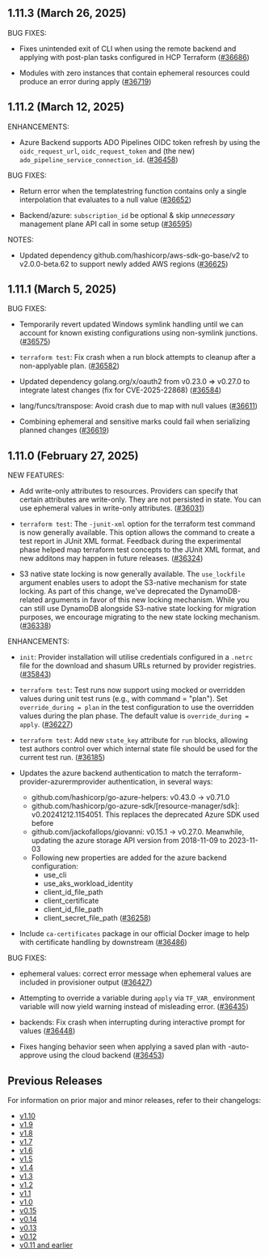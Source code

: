 ## 1.11.3 (March 26, 2025)


BUG FIXES:

* Fixes unintended exit of CLI when using the remote backend and applying with post-plan tasks configured in HCP Terraform ([#36686](https://github.com/hashicorp/terraform/issues/36686))

* Modules with zero instances that contain ephemeral resources could produce an error during apply ([#36719](https://github.com/hashicorp/terraform/issues/36719))


## 1.11.2 (March 12, 2025)


ENHANCEMENTS:

* Azure Backend supports ADO Pipelines OIDC token refresh by using the `oidc_request_url`, `oidc_request_token` and (the new) `ado_pipeline_service_connection_id`. ([#36458](https://github.com/hashicorp/terraform/issues/36458))


BUG FIXES:

* Return error when the templatestring function contains only a single interpolation that evaluates to a null value ([#36652](https://github.com/hashicorp/terraform/issues/36652))

* Backend/azure: `subscription_id` be optional & skip *unnecessary* management plane API call in some setup ([#36595](https://github.com/hashicorp/terraform/issues/36595))


NOTES:

* Updated dependency github.com/hashicorp/aws-sdk-go-base/v2 to v2.0.0-beta.62 to support newly added AWS regions ([#36625](https://github.com/hashicorp/terraform/issues/36625))


## 1.11.1 (March 5, 2025)


BUG FIXES:

* Temporarily revert updated Windows symlink handling until we can account for known existing configurations using non-symlink junctions. ([#36575](https://github.com/hashicorp/terraform/issues/36575))

* `terraform test`: Fix crash when a run block attempts to cleanup after a non-applyable plan. ([#36582](https://github.com/hashicorp/terraform/issues/36582))

* Updated dependency golang.org/x/oauth2 from v0.23.0 => v0.27.0 to integrate latest changes (fix for CVE-2025-22868) ([#36584](https://github.com/hashicorp/terraform/issues/36584))

* lang/funcs/transpose: Avoid crash due to map with null values ([#36611](https://github.com/hashicorp/terraform/issues/36611))

* Combining ephemeral and sensitive marks could fail when serializing planned changes ([#36619](https://github.com/hashicorp/terraform/issues/36619))


## 1.11.0 (February 27, 2025)


NEW FEATURES:

* Add write-only attributes to resources. Providers can specify that certain attributes are write-only. They are not persisted in state. You can use ephemeral values in write-only attributes. ([#36031](https://github.com/hashicorp/terraform/issues/36031))

* `terraform test`: The `-junit-xml` option for the terraform test command is now generally available. This option allows the command to create a test report in JUnit XML format. Feedback during the experimental phase helped map terraform test concepts to the JUnit XML format, and new additons may happen in future releases. ([#36324](https://github.com/hashicorp/terraform/issues/36324))

* S3 native state locking is now generally available. The `use_lockfile` argument enables users to adopt the S3-native mechanism for state locking. As part of this change, we've deprecated the DynamoDB-related arguments in favor of this new locking mechanism. While you can still use DynamoDB alongside S3-native state locking for migration purposes, we encourage migrating to the new state locking mechanism. ([#36338](https://github.com/hashicorp/terraform/issues/36338))


ENHANCEMENTS:

* `init`: Provider installation will utilise credentials configured in a `.netrc` file for the download and shasum URLs returned by provider registries. ([#35843](https://github.com/hashicorp/terraform/issues/35843))

* `terraform test`: Test runs now support using mocked or overridden values during unit test runs (e.g., with command = "plan"). Set `override_during = plan` in the test configuration to use the overridden values during the plan phase. The default value is `override_during = apply`. ([#36227](https://github.com/hashicorp/terraform/issues/36227))

* `terraform test`: Add new `state_key` attribute for `run` blocks, allowing test authors control over which internal state file should be used for the current test run. ([#36185](https://github.com/hashicorp/terraform/issues/36185))

* Updates the azure backend authentication to match the terraform-provider-azurermprovider authentication, in several ways:
    - github.com/hashicorp/go-azure-helpers: v0.43.0 -> v0.71.0
    - github.com/hashicorp/go-azure-sdk/[resource-manager/sdk]: v0.20241212.1154051. This replaces the deprecated Azure SDK used before
    - github.com/jackofallops/giovanni: v0.15.1 -> v0.27.0. Meanwhile, updating the azure storage API version from 2018-11-09 to 2023-11-03
    - Following new properties are added for the azure backend configuration:
        - use_cli
        - use_aks_workload_identity
        - client_id_file_path
        - client_certificate
        - client_id_file_path
        - client_secret_file_path
 ([#36258](https://github.com/hashicorp/terraform/issues/36258))

* Include `ca-certificates` package in our official Docker image to help with certificate handling by downstream ([#36486](https://github.com/hashicorp/terraform/issues/36486))


BUG FIXES:

* ephemeral values: correct error message when ephemeral values are included in provisioner output ([#36427](https://github.com/hashicorp/terraform/issues/36427))

* Attempting to override a variable during `apply` via `TF_VAR_` environment variable will now yield warning instead of misleading error. ([#36435](https://github.com/hashicorp/terraform/issues/36435))

* backends: Fix crash when interrupting during interactive prompt for values ([#36448](https://github.com/hashicorp/terraform/issues/36448))

* Fixes hanging behavior seen when applying a saved plan with -auto-approve using the cloud backend ([#36453](https://github.com/hashicorp/terraform/issues/36453))


## Previous Releases

For information on prior major and minor releases, refer to their changelogs:

- [v1.10](https://github.com/hashicorp/terraform/blob/v1.10/CHANGELOG.md)
- [v1.9](https://github.com/hashicorp/terraform/blob/v1.9/CHANGELOG.md)
- [v1.8](https://github.com/hashicorp/terraform/blob/v1.8/CHANGELOG.md)
- [v1.7](https://github.com/hashicorp/terraform/blob/v1.7/CHANGELOG.md)
- [v1.6](https://github.com/hashicorp/terraform/blob/v1.6/CHANGELOG.md)
- [v1.5](https://github.com/hashicorp/terraform/blob/v1.5/CHANGELOG.md)
- [v1.4](https://github.com/hashicorp/terraform/blob/v1.4/CHANGELOG.md)
- [v1.3](https://github.com/hashicorp/terraform/blob/v1.3/CHANGELOG.md)
- [v1.2](https://github.com/hashicorp/terraform/blob/v1.2/CHANGELOG.md)
- [v1.1](https://github.com/hashicorp/terraform/blob/v1.1/CHANGELOG.md)
- [v1.0](https://github.com/hashicorp/terraform/blob/v1.0/CHANGELOG.md)
- [v0.15](https://github.com/hashicorp/terraform/blob/v0.15/CHANGELOG.md)
- [v0.14](https://github.com/hashicorp/terraform/blob/v0.14/CHANGELOG.md)
- [v0.13](https://github.com/hashicorp/terraform/blob/v0.13/CHANGELOG.md)
- [v0.12](https://github.com/hashicorp/terraform/blob/v0.12/CHANGELOG.md)
- [v0.11 and earlier](https://github.com/hashicorp/terraform/blob/v0.11/CHANGELOG.md)
